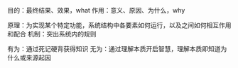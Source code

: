 目的：最终结果、效果，what
作用：意义、原因、为什么，why

原理：为实现某个特定功能，系统结构中各要素如何运行，以及之间如何相互作用和配合
机制：突出系统内的规则

有为：通过死记硬背获得知识
无为：通过理解本质开启智慧，理解本质即知道为什么或来源起因